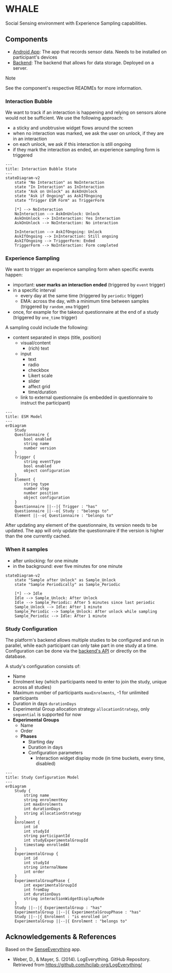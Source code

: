 # WHALE
Social Sensing environment with Experience Sampling capabilities.

## Components
* [Android App](app-android): The app that records sensor data. Needs to be installed on participant's devices
* [Backend](backend): The backend that allows for data storage. Deployed on a server.

> [!NOTE]  
> See the component's respective READMEs for more information.

### Interaction Bubble
We want to track if an interaction is happening and relying on sensors alone would not be sufficient. We use the following approach:
- a sticky and unobtrusive widget flows around the screen
- when no interaction was marked, we ask the user on unlock, if they are in an interaction
- on each unlock, we ask if this interaction is still ongoing
- if they mark the interaction as ended, an experience sampling form is triggered

```mermaid
---
title: Interaction Bubble State
---
stateDiagram-v2
    state "No Interaction" as NoInteraction
    state "In Interaction" as InInteraction
    state "Ask on Unlock" as AskOnUnlock
    state "Ask if Ongoing" as AskIfOngoing
    state "Trigger ESM Form" as TriggerForm
    
    [*] --> NoInteraction
    NoInteraction --> AskOnUnlock: Unlock
    AskOnUnlock --> InInteraction: Yes Interaction
    AskOnUnlock --> NoInteraction: No interaction
    
    InInteraction --> AskIfOngoing: Unlock
    AskIfOngoing --> InInteraction: Still ongoing
    AskIfOngoing --> TriggerForm: Ended
    TriggerForm --> NoInteraction: Form completed
```

### Experience Sampling
We want to trigger an experience sampling form when specific events happen:
- important: **user marks an interaction ended** (triggered by `event` trigger)
- in a specific interval
  - every day at the same time (triggered by `periodic` trigger)
  - EMA: across the day, with a minimum time between samples (triggered by `random_ema` trigger)
- once, for example for the takeout questionnaire at the end of a study (triggered by `one_time` trigger)

A sampling could include the following:
- content separated in steps (title, position)
  - visual/content
    - (rich) text
  - input
    - text
    - radio
    - checkbox
    - Likert scale
    - slider
    - affect grid
    - time/duration
  - link to external questionnaire (is embedded in questionnaire to instruct the participant)

```mermaid
---
title: ESM Model
---
erDiagram
    Study
    Questionnaire {
        bool enabled
        string name
        number version
    }
    Trigger {
        string eventType
        bool enabled
        object configuration
    }
    Element {
        string type
        number step
        number position
        object configuration
    }
    Questionnaire ||--|{ Trigger : "has"
    Questionnaire ||--o{ Study : "belongs to"
    Element ||--o{ Questionnaire : "belongs to"
```

After updating any element of the questionnaire, its version needs to be updated. The app will only update the questionnaire if the version is higher than the one currently cached.

### When it samples
- after unlocking: for one minute
- in the background: ever five minutes for one minute

```mermaid
stateDiagram-v2
    state "Sample after Unlock" as Sample_Unlock
    state "Sample Periodically" as Sample_Periodic
    
    [*] --> Idle
    Idle --> Sample_Unlock: After Unlock
    Idle --> Sample_Periodic: After 5 minutes since last periodic
    Sample_Unlock --> Idle: After 1 minute
    Sample_Periodic --> Sample_Unlock: After unlock while sampling
    Sample_Periodic --> Idle: After 1 minute
```

### Study Configuration
The platform's backend allows multiple studies to be configured and run in parallel, while each participant can only take part in one study at a time.
Configuration can be done via the [backend's API](backend/api.yaml) or directly on the database.

A study's configuration consists of:
- Name
- Enrolment key (which participants need to enter to join the study, unique across all studies)
- Maximum number of participants `maxEnrolments`, -1 for unlimited participants
- Duration in days `durationDays`
- Experimental Group allocation strategy `allocationStrategy`, only `sequential` is supported for now
- **Experimental Groups**
  - Name
  - Order
  - **Phases**
    - Starting day
    - Duration in days
    - Configuration parameters
      - Interaction widget display mode (in time buckets, every time, disabled)

```mermaid
---
title: Study Configuration Model
---
erDiagram
    Study {
        string name
        string enrolmentKey
        int maxEnrolments
        int durationDays
        string allocationStrategy
    }
    Enrolment {
        int id
        int studyId
        string participantId
        int studyExperimentalGroupId
        timestamp enrolledAt
    }
    ExperimentalGroup {
        int id
        int studyId
        string internalName
        int order
    }
    ExperimentalGroupPhase {
        int experimentalGroupId
        int fromDay
        int durationDays
        string interactionWidgetDisplayMode
    }
    Study ||--|{ ExperimentalGroup : "has"
    ExperimentalGroup ||--|{ ExperimentalGroupPhase : "has"
    Study ||--|{ Enrolment : "is enrolled in"
    ExperimentalGroup ||--|{ Enrolment : "belongs to"
```

## Acknowledgements & References
Based on the [SenseEverything](https://github.com/mimuc/SenseEverything) app.

* Weber, D., & Mayer, S. (2014). LogEverything. GitHub Repository. Retrieved from https://github.com/hcilab-org/LogEverything/
